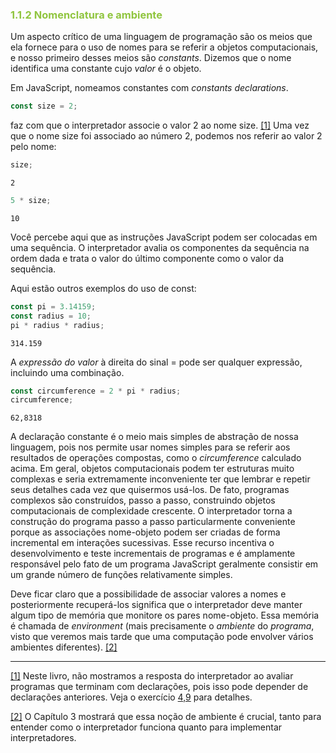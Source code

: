 <h3 style="color:#90c53f">1.1.2 Nomenclatura e ambiente</h3>

Um aspecto crítico de uma linguagem de programação são os meios que ela fornece para o uso de nomes para se referir a objetos computacionais, e nosso primeiro desses meios são _constants_. Dizemos que o nome identifica uma constante cujo _valor_ é o objeto.

Em JavaScript, nomeamos constantes com _constants declarations_.

```javascript
const size = 2;
```

faz com que o interpretador associe o valor 2 ao nome size. [[1]](https://so45nujb3h4koud7nsjm2lne4u-ac4c6men2g7xr2a-github.translate.goog/sicp/chapters/1.1.2.html#footnote-1) Uma vez que o nome size foi associado ao número 2, podemos nos referir ao valor 2 pelo nome:

```javascript
size;
```
```
2
```
```javascript
5 * size;
```
```
10
```

Você percebe aqui que as instruções JavaScript podem ser colocadas em uma sequência. O interpretador avalia os componentes da sequência na ordem dada e trata o valor do último componente como o valor da sequência.

Aqui estão outros exemplos do uso de const:

```javascript
const pi = 3.14159;
const radius = 10;
pi * radius * radius;
```
```
314.159
```

A _expressão do valor_ à direita do sinal = pode ser qualquer expressão, incluindo uma combinação.

```javascript
const circumference = 2 * pi * radius;
circumference;
```
```
62,8318
```

A declaração constante é o meio mais simples de abstração de nossa linguagem, pois nos permite usar nomes simples para se referir aos resultados de operações compostas, como o _circumference_ calculado acima. Em geral, objetos computacionais podem ter estruturas muito complexas e seria extremamente inconveniente ter que lembrar e repetir seus detalhes cada vez que quisermos usá-los. De fato, programas complexos são construídos, passo a passo,  construindo objetos computacionais de complexidade crescente. O interpretador torna a construção do programa passo a passo particularmente conveniente porque as associações nome-objeto podem ser criadas de forma incremental em interações sucessivas. Esse recurso incentiva o desenvolvimento e teste incrementais de programas e é amplamente responsável pelo fato de um programa JavaScript geralmente consistir em um grande número de funções relativamente simples.

Deve ficar claro que a possibilidade de associar valores a nomes e posteriormente recuperá-los significa que o interpretador deve manter algum tipo de memória que monitore os pares nome-objeto. Essa memória é chamada de _environment_ (mais precisamente o _ambiente_ do _programa_, visto que veremos mais tarde que uma computação pode envolver vários ambientes diferentes). [[2]](https://so45nujb3h4koud7nsjm2lne4u-ac4c6men2g7xr2a-github.translate.goog/sicp/chapters/1.1.2.html#footnote-2)

---

[[1]](https://so45nujb3h4koud7nsjm2lne4u-ac4c6men2g7xr2a-github.translate.goog/sicp/chapters/1.1.2.html#footnote-link-1) Neste livro, não mostramos a resposta do interpretador ao avaliar programas que terminam com declarações, pois isso pode depender de declarações anteriores. Veja o exercício [4,9](https://so45nujb3h4koud7nsjm2lne4u-ac4c6men2g7xr2a-github.translate.goog/sicp/chapters/4.1.2.html#ex_4.9) para detalhes.

[[2]](https://so45nujb3h4koud7nsjm2lne4u-ac4c6men2g7xr2a-github.translate.goog/sicp/chapters/1.1.2.html#footnote-link-2) O Capítulo 3 mostrará que essa noção de ambiente é crucial, tanto para entender como o interpretador funciona quanto para implementar interpretadores.
